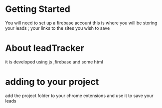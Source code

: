 # Getting Started
You will need to set up a firebase account 
this is where you will be storing your leads ; your links to the sites you wish to save

# About leadTracker
it is developed using js ,firebase and some html 

# adding to your project
add the project folder to your chrome extensions and use it to save your leads